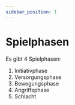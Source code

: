 ```yaml
---
sidebar_position: 1
---
```


# Spielphasen

Es gibt 4 Spielphasen:
1. Initiativphase
2. Versorgungsphase
3. Bewegungsphase
4. Angriffsphase
5. Schlacht